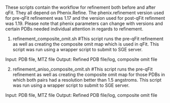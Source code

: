 These scripts contain the workflow for refinement both before and after qFit. They all depend on Phenix.Refine. The phenix.refinement version used for pre-qFit refinement was 1.17 and the version used for post-qFit refinment was 1.19. Please note that phenix parameters can change with versions and certain PDBs needed individual attention in regards to refinement.




1) refinement_composite_omit.sh  #This script runs the pre-qFit refinement as well as creating the composite omit map which is used in qFit. This script was run using a wrapper script to submit to SGE server. 

Input: PDB file, MTZ file
Output: Refined PDB file/log, composite omit file


2) refinement_aniso_composite_omit.sh  #This script runs the pre-qFit refinement as well as creating the composite omit map for those PDBs in which both pairs had a resolution better than 1.5 angstroms. This script was run using a wrapper script to submit to SGE server. 

Input: PDB file, MTZ file
Output: Refined PDB file/log, composite omit file
